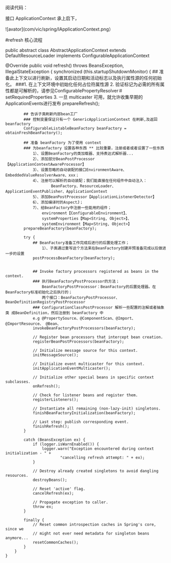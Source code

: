 阅读代码：

接口 ApplicationContext 承上启下，

![avator](com/vic/spring/IApplicationContext.png）


#refresh 核心流程

public abstract class AbstractApplicationContext extends DefaultResourceLoader implements ConfigurableApplicationContext

@Override
	public void refresh() throws BeansException, IllegalStateException {
		synchronized (this.startupShutdownMonitor) {
            ## 准备此上下文以进行刷新，设置其启动日期和活动标志以及执行属性源的任何初始化。
            ###1. 在上下文环境中初始化任何占位符属性源
               2. 验证标记为必需的所有属性都是可解析的，请参见ConfigurablePropertyResolver＃setRequiredProperties
               3. 一旦 multicaster 可用，就允许收集早期的ApplicationEvents进行发布
			prepareRefresh();

            ## 告诉子类刷新内部bean工厂
			### 控制变量保证只有一个 GenericApplicationContext 在刷新,及返回 beanfactory
			ConfigurableListableBeanFactory beanFactory = obtainFreshBeanFactory();
            
            ## 准备 beanFactory 为了使用 context  
			### 为beanfactory 设置各种东西 ** 比较重要，注册或者或者设置了一些东西
			    1）、设置BeanFactory的类加载器、支持表达式解析器...
            	2）、添加部分BeanPostProcessor【ApplicationContextAwareProcessor】
            	3）、设置忽略的自动装配的接口EnvironmentAware、EmbeddedValueResolverAware、xxx；
            	4）、注册可以解析的自动装配；我们能直接在任何组件中自动注入：
            			BeanFactory、ResourceLoader、ApplicationEventPublisher、ApplicationContext
            	5）、添加BeanPostProcessor【ApplicationListenerDetector】
            	6）、添加编译时的AspectJ；
            	7）、给BeanFactory中注册一些能用的组件；
            		environment【ConfigurableEnvironment】、
            		systemProperties【Map<String, Object>】、
            		systemEnvironment【Map<String, Object>】
			prepareBeanFactory(beanFactory);

			try {
				## BeanFactory准备工作完成后进行的后置处理工作；
                	1）、子类通过重写这个方法来在BeanFactory创建并预准备完成以后做进一步的设置
				postProcessBeanFactory(beanFactory);
				

				## Invoke factory processors registered as beans in the context.
				### 执行BeanFactoryPostProcessor的方法；
                	BeanFactoryPostProcessor：BeanFactory的后置处理器。在BeanFactory标准初始化之后执行的；
                	两个接口：BeanFactoryPostProcessor、BeanDefinitionRegistryPostProcessor
                ### ConfigurationClassPostProcessor 解析一些配置的注解或者抽象类 成BeanDefinition，然后注册到 beanFactory 中
                e.g @PropertySource、@ComponentScan、@Import、@ImportResource、 @Bean、
				invokeBeanFactoryPostProcessors(beanFactory);

				// Register bean processors that intercept bean creation.
				registerBeanPostProcessors(beanFactory);

				// Initialize message source for this context.
				initMessageSource();

				// Initialize event multicaster for this context.
				initApplicationEventMulticaster();

				// Initialize other special beans in specific context subclasses.
				onRefresh();

				// Check for listener beans and register them.
				registerListeners();

				// Instantiate all remaining (non-lazy-init) singletons.
				finishBeanFactoryInitialization(beanFactory);

				// Last step: publish corresponding event.
				finishRefresh();
			}

			catch (BeansException ex) {
				if (logger.isWarnEnabled()) {
					logger.warn("Exception encountered during context initialization - " +
							"cancelling refresh attempt: " + ex);
				}

				// Destroy already created singletons to avoid dangling resources.
				destroyBeans();

				// Reset 'active' flag.
				cancelRefresh(ex);

				// Propagate exception to caller.
				throw ex;
			}

			finally {
				// Reset common introspection caches in Spring's core, since we
				// might not ever need metadata for singleton beans anymore...
				resetCommonCaches();
			}
		}
	}



